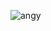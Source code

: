 <!--![me](https://www.dice.com/binaries/medium/content/gallery/dice/insights/2014/05/LOLCODE-Thumbnail.jpg)-->
![angy](https://github.com/user-attachments/assets/5a4ecfb1-d776-489a-bb09-bf75bf2cfe7c)
